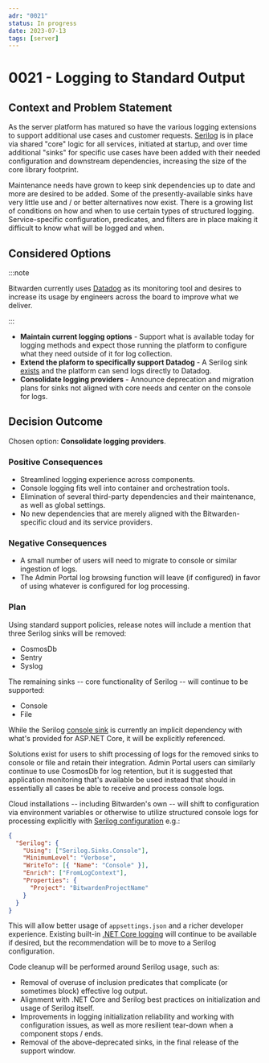 ```yaml
---
adr: "0021"
status: In progress
date: 2023-07-13
tags: [server]
---
```


# 0021 - Logging to Standard Output

<AdrTable frontMatter={frontMatter}></AdrTable>

## Context and Problem Statement

As the server platform has matured so have the various logging extensions to support additional use
cases and customer requests. [Serilog][serilog] is in place via shared "core" logic for all
services, initiated at startup, and over time additional "sinks" for specific use cases have been
added with their needed configuration and downstream dependencies, increasing the size of the core
library footprint.

Maintenance needs have grown to keep sink dependencies up to date and more are desired to be added.
Some of the presently-available sinks have very little use and / or better alternatives now exist.
There is a growing list of conditions on how and when to use certain types of structured logging.
Service-specific configuration, predicates, and filters are in place making it difficult to know
what will be logged and when.

## Considered Options

:::note

Bitwarden currently uses [Datadog][dd] as its monitoring tool and desires to increase its usage by
engineers across the board to improve what we deliver.

:::

- **Maintain current logging options** - Support what is available today for logging methods and
  expect those running the platform to configure what they need outside of it for log collection.
- **Extend the plaform to specifically support Datadog** - A Serilog sink [exists][ddsink] and the
  platform can send logs directly to Datadog.
- **Consolidate logging providers** - Announce deprecation and migration plans for sinks not aligned
  with core needs and center on the console for logs.

## Decision Outcome

Chosen option: **Consolidate logging providers**.

### Positive Consequences

- Streamlined logging experience across components.
- Console logging fits well into container and orchestration tools.
- Elimination of several third-party dependencies and their maintenance, as well as global settings.
- No new dependencies that are merely aligned with the Bitwarden-specific cloud and its service
  providers.

### Negative Consequences

- A small number of users will need to migrate to console or similar ingestion of logs.
- The Admin Portal log browsing function will leave (if configured) in favor of using whatever is
  configured for log processing.

### Plan

Using standard support policies, release notes will include a mention that three Serilog sinks will
be removed:

- CosmosDb
- Sentry
- Syslog

The remaining sinks -- core functionality of Serilog -- will continue to be supported:

- Console
- File

While the Serilog [console sink][serilogconsole] is currently an implicit dependency with what's
provided for ASP.NET Core, it will be explicitly referenced.

Solutions exist for users to shift processing of logs for the removed sinks to console or file and
retain their integration. Admin Portal users can similarly continue to use CosmosDb for log
retention, but it is suggested that application monitoring that's available be used instead that
should in essentially all cases be able to receive and process console logs.

Cloud installations -- including Bitwarden's own -- will shift to configuration via environment
variables or otherwise to utilize structured console logs for processing explicitly with [Serilog
configuration][serilogconfig] e.g.:

```json
{
  "Serilog": {
    "Using": ["Serilog.Sinks.Console"],
    "MinimumLevel": "Verbose",
    "WriteTo": [{ "Name": "Console" }],
    "Enrich": ["FromLogContext"],
    "Properties": {
      "Project": "BitwardenProjectName"
    }
  }
}
```

This will allow better usage of `appsettings.json` and a richer developer experience. Existing
built-in [.NET Core logging][netcorelogging] will continue to be available if desired, but the
recommendation will be to move to a Serilog configuration.

Code cleanup will be performed around Serilog usage, such as:

- Removal of overuse of inclusion predicates that complicate (or sometimes block) effective log
  output.
- Alignment with .NET Core and Serilog best practices on initialization and usage of Serilog itself.
- Improvements in logging initialization reliability and working with configuration issues, as well
  as more resilient tear-down when a component stops / ends.
- Removal of the above-deprecated sinks, in the final release of the support window.

[serilog]: https://serilog.net/
[dd]: https://www.datadoghq.com/
[ddsink]: https://www.nuget.org/packages/serilog.sinks.datadog.logs
[serilogconsole]: https://www.nuget.org/packages/serilog.sinks.console
[serilogconfig]: https://www.nuget.org/packages/Serilog.Settings.Configuration/
[netcorelogging]: https://learn.microsoft.com/en-us/dotnet/core/extensions/logging
